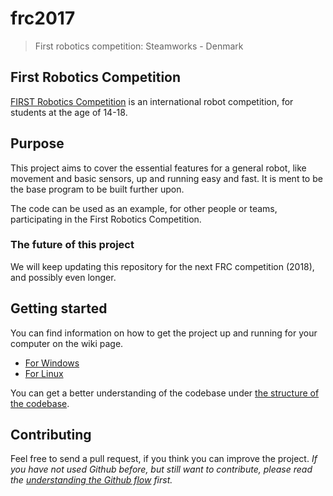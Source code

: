 # frc2017
> First robotics competition: Steamworks - Denmark

## First Robotics Competition
[FIRST Robotics Competition](https://www.firstinspires.org/robotics/frc) is an international robot competition, for students at the age of 14-18.

## Purpose
This project aims to cover the essential features for a general robot, like movement and basic sensors, up and running easy and fast. It is ment to be the base program to be built further upon.

The code can be used as an example, for other people or teams, participating in the First Robotics Competition.

### The future of this project
We will keep updating this repository for the next FRC competition (2018), and possibly even longer.

## Getting started
You can find information on how to get the project up and running for your computer on the wiki page.

- [For Windows](https://github.com/dk-robotics/frc2017/wiki/Setup-on-Windows)
- [For Linux](https://github.com/dk-robotics/frc2017/wiki/Setup-on-Linux)

You can get a better understanding of the codebase under [the structure of the codebase](https://github.com/dk-robotics/frc2017/wiki/The-structure-of-the-codebase).

## Contributing
Feel free to send a pull request, if you think you can improve the project. _If you have not used Github before, but still want to contribute, please read the [understanding the Github flow](https://guides.github.com/introduction/flow/) first._
